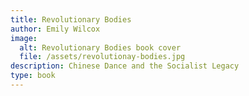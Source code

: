 ```yaml
---
title: Revolutionary Bodies
author: Emily Wilcox
image:
  alt: Revolutionary Bodies book cover
  file: /assets/revolutionay-bodies.jpg
description: Chinese Dance and the Socialist Legacy
type: book
---
```


